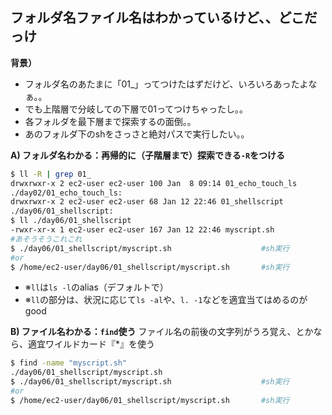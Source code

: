 

## フォルダ名ファイル名はわかっているけど、、どこだっけ
**背景）**
* フォルダ名のあたまに「01_」ってつけたはずだけど、いろいろあったよなぁ。。
* でも上階層で分岐しての下層で01ってつけちゃったし。。
* 各フォルダを最下層まで探索するの面倒。。
* あのフォルダ下のshをさっさと絶対パスで実行したい。。

**A) フォルダ名わかる：再帰的に（子階層まで）探索できる`-R`をつける**
```bash
$ ll -R | grep 01_
drwxrwxr-x 2 ec2-user ec2-user 100 Jan  8 09:14 01_echo_touch_ls
./day02/01_echo_touch_ls:
drwxrwxr-x 2 ec2-user ec2-user 68 Jan 12 22:46 01_shellscript
./day06/01_shellscript:
$ ll ./day06/01_shellscript
-rwxr-xr-x 1 ec2-user ec2-user 167 Jan 12 22:46 myscript.sh
#あそうそうこれこれ
$ ./day06/01_shellscript/myscript.sh                    #sh実行
#or
$ /home/ec2-user/day06/01_shellscript/myscript.sh       #sh実行
```
* ※`ll`は`ls -l`のalias（デフォルトで）
* ※`ll`の部分は、状況に応じて`ls -al`や、`l. -1`などを適宜当てはめるのがgood

**B) ファイル名わかる：`find`使う**
ファイル名の前後の文字列がうろ覚え、とかなら、適宜ワイルドカード『*』を使う
```bash
$ find -name "myscript.sh"
./day06/01_shellscript/myscript.sh
$ ./day06/01_shellscript/myscript.sh                    #sh実行
#or
$ /home/ec2-user/day06/01_shellscript/myscript.sh       #sh実行
```

